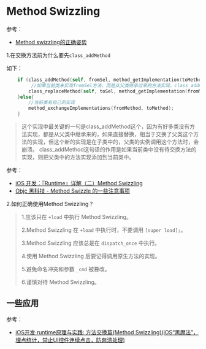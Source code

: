 # Method Swizzling

参考：

+ [Method swizzling的正确姿势](https://www.jianshu.com/p/674bd221aac2)



1.在交换方法前为什么要先`class_addMethod`

如下：

```objective-c
    if (class_addMethod(self, fromSel, method_getImplementation(toMethod), method_getTypeEncoding(toMethod))) {
         //如果当前类未实现fromSel方法，而是从父类继承过来的方法实现，class_addMethod为YES
        class_replaceMethod(self, toSel, method_getImplementation(fromMethod), method_getTypeEncoding(fromMethod));
    }else{
        //当前类有自己的实现
        method_exchangeImplementations(fromMethod, toMethod);
    }
```

> 这个实现中最关键的一句是class_addMethod这个，因为有好多类没有方法实现，都是从父类中继承来的，如果直接替换，相当于交换了父类这个方法的实现，但这个新的实现是在子类中的，父类的实例调用这个方法时，会崩溃。
>  class_addMethod这句话的作用是如果当前类中没有待交换方法的实现，则把父类中的方法实现添加到当前类中。



参考：

+ [iOS 开发：『Runtime』详解（二）Method Swizzling](https://juejin.im/post/6844903888122822669)
+ [Objc 黑科技 - Method Swizzle 的一些注意事项](https://swiftcafe.io/2016/12/15/swizzle/)



2.如何正确使用Method Swizzling？

> 1.应该只在 `+load` 中执行 Method Swizzling。
>
> 2.Method Swizzling 在 `+load` 中执行时，不要调用 `[super load];`。
>
> 3.Method Swizzling 应该总是在 `dispatch_once` 中执行。
>
> 4.使用 Method Swizzling 后要记得调用原生方法的实现。
>
> 5.避免命名冲突和参数 `_cmd` 被篡改。
>
> 6.谨慎对待 Method Swizzling。





## 一些应用

参考：

+ [iOS开发·runtime原理与实践: 方法交换篇(Method Swizzling)(iOS“黑魔法”，埋点统计，禁止UI控件连续点击，防奔溃处理)](https://juejin.im/post/6844903601681203214)



























